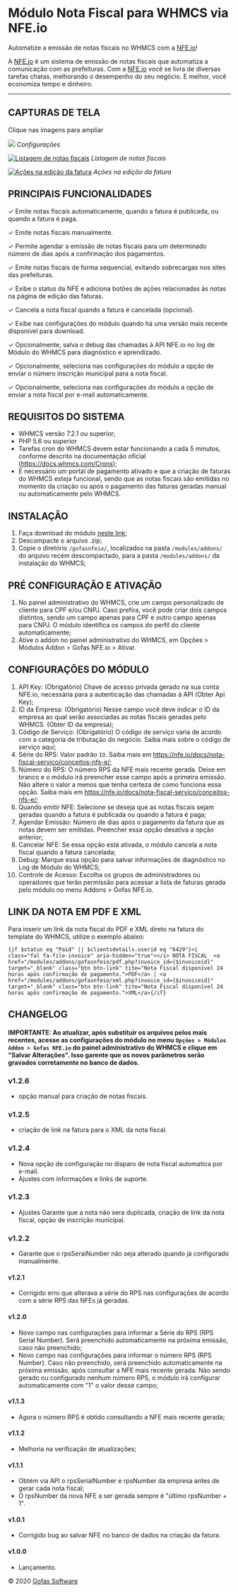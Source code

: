 # Módulo Nota Fiscal para WHMCS via NFE.io
Automatize a emissão de notas fiscais no WHMCS com a [NFE.io](https://nfe.io "NFE.io")!

A [NFE.io](https://nfe.io "NFE.io") é um sistema de emissão de notas fiscais que automatiza a comunicação com as prefeituras. Com a [NFE.io](https://nfe.io "NFE.io") você se livra de diversas tarefas chatas, melhorando o desempenho do seu negócio. E melhor, você economiza tempo e dinheiro.

------------
## CAPTURAS DE TELA
Clique nas imagens para ampliar

[![](https://s3.amazonaws.com/uploads.gofas.me/wp-content/uploads/2020/08/26153535/config_screenshot.png)](https://s3.amazonaws.com/uploads.gofas.me/wp-content/uploads/2020/08/26153535/config_screenshot.png)
*Configurações*

[![Listagem de notas fiscais](https://s3.amazonaws.com/uploads.gofas.me/wp-content/uploads/2020/05/nfe_list_screenshot.png "Listagem de notas fiscais")](https://s3.amazonaws.com/uploads.gofas.me/wp-content/uploads/2020/05/nfe_list_screenshot.png "Listagem de notas fiscais")
*Listagem de notas fiscais*

[![Ações na edição da fatura](https://s3.amazonaws.com/uploads.gofas.me/wp-content/uploads/2020/05/nfe_invoice_screenshot.png "Ações na edição da fatura")](https://s3.amazonaws.com/uploads.gofas.me/wp-content/uploads/2020/05/nfe_invoice_screenshot.png "Ações na edição da fatura")
*Ações na edição da fatura*

## PRINCIPAIS FUNCIONALIDADES
✓ Emite notas fiscais automaticamente, quando a fatura é publicada, ou quando a fatura é paga.

✓ Emite notas fiscais manualmente.

✓ Permite agendar a emissão de notas fiscais para um determinado número de dias após a confirmação dos pagamentos.

✓ Emite notas fiscais de forma sequencial, evitando sobrecargas nos sites das prefeituras.

✓ Exibe o status da NFE e adiciona botões de ações relacionadas às notas na página de edição das faturas.

✓ Cancela a nota fiscal quando a fatura é cancelada (opcional).

✓ Exibe nas configurações do módulo quando há uma versão mais recente disponível para download.

✓ Opcionalmente, salva o debug das chamadas à API NFE.io no log de Módulo do WHMCS para diagnóstico e aprendizado.

✓ Opcionalmente, seleciona nas configurações do módulo a opção de enviar o número inscrição municipal para a nota fiscal.

✓ Opcionalmente, seleciona nas configurações do módulo a opção de enviar a nota fiscal por e-mail automaticamente.

## REQUISITOS DO SISTEMA
- WHMCS versão 7.2.1 ou superior;
- PHP 5.6 ou superior
- Tarefas cron do WHMCS devem estar funcionando a cada 5 minutos, conforme descrito na documentação oficial (https://docs.whmcs.com/Crons);
- É necessário um portal de pagamento ativado e que a criação de faturas do WHMCS esteja funcional, sendo que as notas fiscais são emitidas no momento da criação ou após o pagamento das faturas geradas manual ou automaticamente pelo WHMCS.

## INSTALAÇÃO
1. Faça download do módulo [neste link](https://github.com/nfe/whmcs-addon/archive/master.zip "neste link");
2. Descompacte o arquivo .zip;
3. Copie o diretório `/gofasnfeio/`, localizados na pasta `/modules/addons/` do arquivo recém descompactado, para a pasta `/modules/addons/` da instalação do WHMCS;

## PRÉ CONFIGURAÇÃO E ATIVAÇÃO
1. No painel administrativo do WHMCS, crie um campo personalizado de cliente para CPF e/ou CNPJ. Caso prefira, você pode criar dois campos distintos, sendo um campo apenas para CPF e outro campo apenas para CNPJ. O módulo identifica os campos do perfil do cliente automaticamente;
2. Ative o addon no painel administrativo do WHMCS, em Opções > Módulos Addon > Gofas NFE.io > Ativar.

## CONFIGURAÇÕES DO MÓDULO
1. API Key: (Obrigatório) Chave de acesso privada gerado na sua conta NFE.io, necessária para a autenticação das chamadas à API (Obter Api Key);
2. ID da Empresa: (Obrigatório) Nesse campo você deve indicar o ID da empresa ao qual serão associadas as notas fiscais geradas pelo WHMCS. (Obter ID da empresa);
3. Código de Serviço: (Obrigatório) O código de serviço varia de acordo com a categoria de tributação do negócio. Saiba mais sobre o código de serviço aqui;
4. Série do RPS: Valor padrão `IO`. Saiba mais em https://nfe.io/docs/nota-fiscal-servico/conceitos-nfs-e/;
5. Número do RPS: O número RPS da NFE mais recente gerada. Deixe em branco e o módulo irá preencher esse campo após a primeira emissão. Não altere o valor a menos que tenha certeza de como funciona essa opção. Saiba mais em https://nfe.io/docs/nota-fiscal-servico/conceitos-nfs-e/;
6. Quando emitir NFE: Selecione se deseja que as notas fiscais sejam geradas quando a fatura é publicada ou quando a fatura é paga;
7. Agendar Emissão: Número de dias após o pagamento da fatura que as notas devem ser emitidas. Preencher essa opção desativa a opção anterior;
8. Cancelar NFE: Se essa opção está ativada, o módulo cancela a nota fiscal quando a fatura cancelada;
9. Debug: Marque essa opção para salvar informações de diagnóstico no Log de Módulo do WHMCS;
10. Controle de Acesso: Escolha os grupos de administradores ou operadores que terão permissão para acessar a lista de faturas gerada pelo módulo no menu Addons > Gofas NFE.io.

## LINK DA NOTA EM PDF E XML
Para inserir um link da nota fiscal do PDF e XML direto na fatura do template do WHMCS, utilize o exemplo abaixo:
```
{if $status eq "Paid" || $clientsdetails.userid eq "6429"}<i class="fal fa-file-invoice" aria-hidden="true"></i> NOTA FISCAL  <a href="/modules/addons/gofasnfeio/pdf.php?invoice_id={$invoiceid}" target="_blank" class="btn btn-link" tite="Nota Fiscal disponível 24 horas após confirmação de pagamento.">PDF</a> | <a href="/modules/addons/gofasnfeio/xml.php?invoice_id={$invoiceid}" target="_blank" class="btn btn-link" tite="Nota Fiscal disponível 24 horas após confirmação de pagamento.">XML</a>{/if}
```

## CHANGELOG
#### IMPORTANTE: Ao atualizar, após substituir os arquivos pelos mais recentes, acesse as configurações do módulo no menu `Opções > Módulos Addon > Gofas NFE.io` do painel administrativo do WHMCS e clique em "Salvar Alterações". Isso garente que os novos parâmetros serão gravados corretamente no banco de dados.

### v1.2.6
- opção manual para criação de notas fiscais.
### v1.2.5
- criação de link na fatura para o XML da nota fiscal.
### v1.2.4
- Nova opção de configuração no disparo de nota fiscal automatica por e-mail.
- Ajustes com informações e links de suporte.
### v1.2.3
- Ajustes Garante que a nota não sera duplicada, criação de link da nota fiscal, opção de inscrição municipal.
### v1.2.2
- Garante que o rpsSeraiNumber não seja alterado quando já configurado manualmente.
#### v1.2.1
- Corrigido erro que alterava a série do RPS nas configurações de acordo com a série RPS das NFEs já geradas.
#### v1.2.0
- Novo campo nas configurações para informar a Série do RPS (RPS Serial Number). Será preenchido automaticamente na próxima emissão, caso não preenchido;
- Novo campo nas configurações para informar o número RPS (RPS Number). Caso não preenchido, será preenchido automaticamente na próxima emissão, após consultar a NFE mais recente gerada. Não sendo gerado ou configurado nenhum número RPS, o módulo irá configurar automaticamente com "1" o valor desse campo;
#### v1.1.3
- Agora o número RPS é obtido consultando a NFE mais recente gerada;
#### v1.1.2
- Melhoria na verificação de atualizações;
#### v1.1.1
- Obtém via API o rpsSerialNumber e rpsNumber da empresa antes de gerar cada nota fiscal;
- O rpsNumber da nova NFE a ser gerada sempre é "último rpsNumber + 1".
#### v1.0.1
- Corrigido bug ao salvar NFE no banco de dados na criação da fatura.
#### v1.0.0
- Lançamento.

© 2020 [Gofas Software](https://gofas.net/whmcs/modulo-nfe-io-para-whmcs/)
